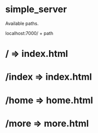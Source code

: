 simple_server
=============

Available paths.

localhost:7000/ + path

# / => index.html
# /index => index.html 
# /home => home.html
# /more => more.html
